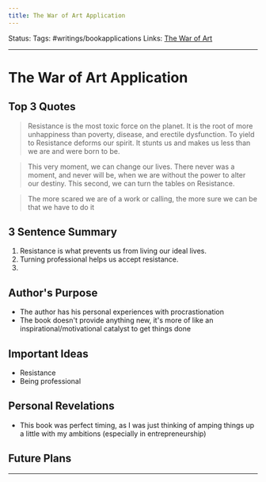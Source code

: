 ```yaml
---
title: The War of Art Application
---
```

Status: 
Tags: #writings/bookapplications
Links: [The War of Art](out/the-war-of-art.md)
___
# The War of Art Application
## Top 3 Quotes
> Resistance is the most toxic force on the planet. It is the root of more unhappiness than poverty, disease, and erectile dysfunction. To yield to Resistance deforms our spirit. It stunts us and makes us less than we are and were born to be.

> This very moment, we can change our lives. There never was a moment, and never will be, when we are without the power to alter our destiny. This second, we can turn the tables on Resistance.

> The more scared we are of a work or calling, the more sure we can be that we have to do it

## 3 Sentence Summary
1.  Resistance is what prevents us from living our ideal lives.
2. Turning professional helps us accept resistance.
3. 
## Author's Purpose
- The author has his personal experiences with procrastionation
- The book doesn't provide anything new, it's more of like an inspirational/motivational catalyst to get things done
## Important Ideas
- Resistance
- Being professional
## Personal Revelations
- This book was perfect timing, as I was just thinking of amping things up a little with my ambitions (especially in entrepreneurship)
## Future Plans

___